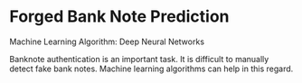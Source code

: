 # Forged Bank Note Prediction

Machine Learning Algorithm: Deep Neural Networks

Banknote authentication is an important task. It is difficult to manually detect fake bank notes. Machine learning algorithms can help in this regard.
